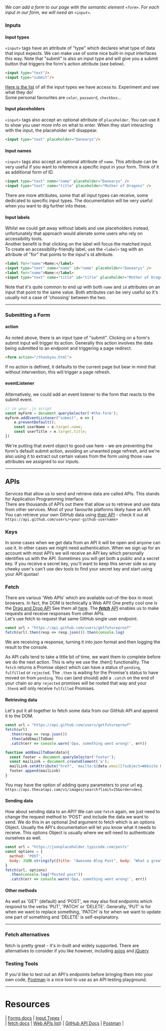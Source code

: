 _We can add a form to our page with the semantic element `<form>`. For each input in our form, we will need an `<input>`._

### Inputs
#### Input types
`<input>` tags have an attribute of "type" which declares what type of data that input expects. We can make use of some nice built-in input interfaces this way.
Note that "submit" is also an input type and will give you a submit button that triggers the form's action attribute (see below).
```html
<input type="text"/>
<input type="submit"/>
```
[Here is the list](https://www.w3schools.com/html/html_form_input_types.asp) of all the input types we have access to. Experiment and see what they do! \
Some personal favourites are `color`, `password`, `checkbox`...

#### Input placeholders
`<input>` tags also accept an optional attribute of `placeholder`. You can use it to show you user more info on what to enter. When they start interacting with the input, the placeholder will disappear.
```html
<input type="text" placeholder="Danearys"/>
```

#### Input names
`<input>` tags also accept an optional attribute of `name`. This attribute can be very useful if you want to reference a specific input in your form. Think of it as additional form of ID.
```html
<input type="text" name="name" placeholder="Danearys" />
<input type="text" name="title" placeholder="Mother of Dragons" />
```

There are more attributes, some that all input types can receive, some dedicated to specific input types. The documentation will be very useful when you want to dig further into these.

#### Input labels
Whilst we could get away without labels and use placeholders instead, unfortunately that approach would alienate some users who rely on accessibility tools. \
Another benefit is that clicking on the label will focus the matched input. \
To create an accessibility-friendly label, use the `<label>` tag with an attribute of "for" that points to the input's id attribute.
```html
<label for="name">Name:</label>
<input type="text" name="name" id="name" placeholder="Danearys" />
<label for="name">Name:</label>
<input type="text" name="title" id="title" placeholder="Mother of Dragons" />
```
Note that it's quite common to end up with both `name` and `id` attributes on an input that point to the same value. Both attributes can be very useful so it's usually not a case of 'choosing' between the two.

***

### Submitting a Form
#### action
As noted above, there is an input type of "submit". Clicking on a form's submit input will trigger its action. Generally this action involves the data being submitted to an endpoint and triggering a page redirect.
```html
<form action="/thankyou.html">
```
If no action is defined, it defaults to the current page but bear in mind that without intervention, this will trigger a page refresh.

#### eventListener
Alternatively, we could add an event listener to the form that reacts to the submit event.
```js
// in your .js script
const myForm = document.querySelector('#the-form');
myForm.addEventListener("submit", e => {
    e.preventDefault();
    const userName = e.target.name;
    const userTitle = e.target.title;
})
```
We're putting that event object to good use here - we are preventing the form's default submit action, avoiding an unwanted page refresh, and we're also using it to extract out certain values from the form using those `name` attributes we assigned to our inputs.

***

## APIs
Services that allow us to send and retrieve data are called APIs. This stands for Application Programming Interface. \
There are thousands of API’s out there that allow us to retrieve and use data from other services. Most of your favourite platforms likely have an API. \
You can retrieve your own GitHub data using [their API](https://developer.github.com/v3/) - check it out at `https://api.github.com/users/<your-github-username>`

### Keys
In some cases when we get data from an API it will be open and anyone can use it. In other cases we might need authentication. When we sign up for an account with most API’s we will receive an API key which personally identifies us with the API. Sometimes you will get both a public and a secret key. If you receive a secret key, you'll want to keep this server side so any cheeky user's can't use dev tools to find your secret key and start using your API quotas!

### Fetch
There are various 'Web APIs' which are available out-of-the-box in most browsers. In fact, the DOM is technically a Web API! One pretty cool one is the [Drag and Drop API](https://developer.mozilla.org/en-US/docs/Web/API/HTML_Drag_and_Drop_API) See them all [here](https://developer.mozilla.org/en-US/docs/Web/API). The [***fetch*** API](https://developer.mozilla.org/en-US/docs/Web/API/Fetch_API) enables us to make requests and receive responses from other APIs. \
Let's use fetch to request that same GitHub single user endpoint.
```js
const url = "https://api.github.com/users/getfutureproof"
fetch(url).then(resp => resp.json()).then(console.log)
```
We are receiving a response, turning it into json format and then logging the result to the console.

As API calls tend to take a little bit of time, we want them to complete before we do the next action. This is why we use the .then() functionality. The `fetch` returns a Promise object which can have a status of `pending`, `fulfilled` or `rejected`. The `.then` is waiting for the Promise's status to have moved on from `pending`. You can (and should) add a `.catch` on the end of your chain so any `rejected` promises will be routed that way and your `.then`s will only receive `fulfilled` Promises.

#### Retrieving data
Let's put it all together to fetch some data from our GitHub API and append it to the DOM.

```js
const url = "https://api.github.com/users/getfutureproof"
fetch(url)
  .then(resp => resp.json())
  .then(addEmailToDom)
  .catch(err => console.warn('Opa, something went wrong!', err))  

function addEmailToDom(data){
  const footer = document.querySelector('footer');
  const mailLink = document.createElement('a');
  mailLink.setAttribute("href", `mailto:${data.email}?subject=Website Referral`);
  footer.append(mailLink)
}
```
You may have the option of adding query parameters to your url eg.
`https://api.thecatapi.com/v1/images/search?limit=25&order=desc`

#### Sending data
How about sending data to an API? We can use `fetch` again, we just need to change the request method to 'POST' and include the data we want to send. We do this in an optional 2nd argument to fetch which is an options Object. Usually the API's documentation will let you know what it needs to receive. This options Object is usually where we will need to authenticate ourselves as well.
```js
const url = "https://jsonplaceholder.typicode.com/posts"
const options = {
  method: 'POST',
  body: JSON.stringify({title: "Awesome Blog Post", body: "What a great day this was to make a new post", userId: 1})
}
fetch(url, options)
  .then(console.log("Posted post"))
  .catch(err => console.warn('Opa, something went wrong!', err))  
```
#### Other methods
As well as 'GET' (default) and 'POST', we may also find endpoints which respond to the verbs 'PUT', 'PATCH' or 'DELETE'. Generally, 'PUT' is for when we want to replace something, 'PATCH' is for when we want to update one part of something and 'DELETE' is self-explanatory.
***

### Fetch alternatives
fetch is pretty great - it's in-built and widely supported. There are alternatives to consider if you like however, including [axios](https://github.com/axios/axios) and [jQuery](https://api.jquery.com/jQuery.get/)

### Testing Tools
If you'd like to test out an API's endpoints before bringing them into your own code, [Postman](https://www.postman.com/) is a nice tool to use as an API testing playground.

***

# Resources
| [Forms docs](https://www.w3schools.com/html/html_forms.asp) | [Input Types](https://www.w3schools.com/html/html_form_input_types.asp) | \
| [fetch docs](https://developer.mozilla.org/en-US/docs/Web/API/Fetch_API) | [Web APIs list](https://developer.mozilla.org/en-US/docs/Web/API)) | [GitHub API Docs](https://developer.github.com/v3/) | [Postman](https://www.postman.com/) |
